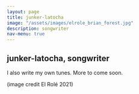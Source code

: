 ```yaml
---
layout: page
title: junker-latocha
image: "/assets/images/elrole_brian_forest.jpg"
description: songwriter
nav-menu: true
---
```

## junker-latocha, songwriter
I also write my own tunes. More to come soon.

(image credit El Rolé 2021)

